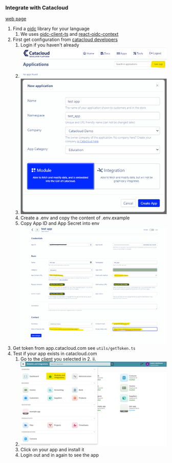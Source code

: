 ### Integrate with Catacloud

[web page](https://catacloud-example-app.vercel.app)

1. Find a [oidc](https://openid.net/connect/) library for your language
   1. We uses [oidc-client-ts](https://www.npmjs.com/package/oidc-client-ts) and [react-oidc-context](https://www.npmjs.com/package/react-oidc-context)
2. First get configuration from [catacloud developers](https://developers.catacloud.com/apps)
   1. Login if you haven't already
   2. ![picture 1](images/223dd1ab90dbc7a9472157fac2420b74dc0a6abd877e537abdaabf305e43735d.png)
   3. ![picture 2](images/23e58d8844488fbfc4cffadaed15b68728948d9309aae637fc317b647c8ef968.png)
   4. Create a .env and copy the content of .env.example
   5. Copy App ID and App Secret into env ![picture 3](images/015d237976d08caa43222fcfcde98156bd70ca26813e6e78412b9b7e23c02566.png)
3. Get token from app.catacloud.com see `utils/getToken.ts`
4. Test if your app exists in catacloud.com
   1. Go to the [client](https://app.catacloud.com/) you selected in 2. ii.
   2. ![picture 4](images/ef8cdb27f89e7864e577106f9e616061e15bc4ec59240d4e73188f5097e11b2c.png)
   3. Click on your app and install it
   4. Login out and in again to see the app
